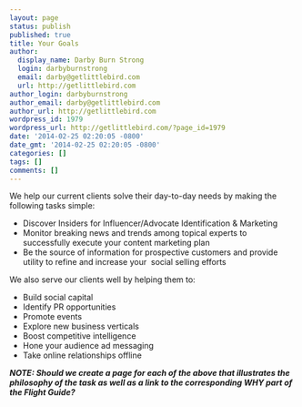 ```yaml
---
layout: page
status: publish
published: true
title: Your Goals
author:
  display_name: Darby Burn Strong
  login: darbyburnstrong
  email: darby@getlittlebird.com
  url: http://getlittlebird.com
author_login: darbyburnstrong
author_email: darby@getlittlebird.com
author_url: http://getlittlebird.com
wordpress_id: 1979
wordpress_url: http://getlittlebird.com/?page_id=1979
date: '2014-02-25 02:20:05 -0800'
date_gmt: '2014-02-25 02:20:05 -0800'
categories: []
tags: []
comments: []
---
```

<p>We help our current clients solve their day-to-day needs by making the following tasks simple:</p>
<ul>
<li>Discover Insiders for Influencer/Advocate Identification &amp; Marketing</li>
<li>Monitor breaking news and trends among topical experts to successfully execute your content marketing plan</li>
<li>Be the source of information for prospective customers and provide utility to refine and increase your  social selling efforts</li>
</ul>
<p>We also serve our clients well by helping them to:</p>
<ul>
<li>Build social capital</li>
<li>Identify PR opportunities</li>
<li>Promote events</li>
<li>Explore new business verticals</li>
<li>Boost competitive intelligence</li>
<li>Hone your audience ad messaging</li>
<li>Take online relationships offline</li>
</ul>
<p><em><strong>NOTE: Should we create a page for each of the above that illustrates the philosophy of the task as well as a link to the corresponding WHY part of the Flight Guide?</strong></em></p>
